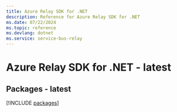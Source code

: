 ```yaml
---
title: Azure Relay SDK for .NET
description: Reference for Azure Relay SDK for .NET
ms.date: 07/22/2024
ms.topic: reference
ms.devlang: dotnet
ms.service: service-bus-relay
---
```

# Azure Relay SDK for .NET - latest
## Packages - latest
[!INCLUDE [packages](relay-index.md)]